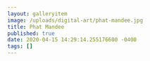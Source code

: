```yaml
---
layout: galleryitem
image: /uploads/digital-art/phat-mandee.jpg
title: Phat Mandee 
published: true
date: 2020-04-15 14:29:14.255176600 -0400
tags: []
---
```


